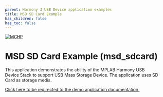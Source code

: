 ```yaml
---
parent: Harmony 3 USB Device application examples
title: MSD SD Card Example 
has_children: false
has_toc: false
---
```


[![MCHP](https://www.microchip.com/ResourcePackages/Microchip/assets/dist/images/logo.png)](https://www.microchip.com)

# MSD SD Card Example (msd_sdcard)

This application demonstrates the ability of the MPLAB Harmony USB Device Stack to support USB Mass Storage Device. The application uses SD Card as storage media. 

[Click here to be redirected to the demo application documentation.](../../docs/docs_md/GUID-6CE28C84-CAF9-4BF9-9CC9-BD571C25AE48.md)
